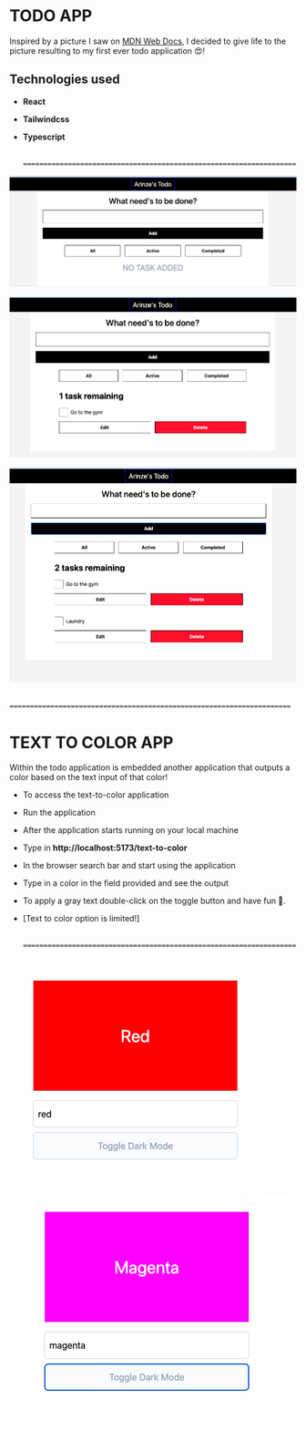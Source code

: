 # TODO APP

Inspired by a picture I saw on [MDN Web Docs](https://developer.mozilla.org/en-US/docs/Learn/Tools_and_testing/Client-side_JavaScript_frameworks/React_components), I decided to give life to the picture resulting to my first ever todo application 😍!

## Technologies used

- **React**
- **Tailwindcss**
- **Typescript**

           =====================================================================


![No task added](src/assets/no_task.png)

![A task added](src/assets/a_task.png)

![Multiple task added](src/assets/two_tasks.png)

           =====================================================================

# TEXT TO COLOR APP

Within the todo application is embedded another application that outputs a color based on the text input of that color! 

- To access the text-to-color application
- Run the application
- After the application starts running on your local machine
- Type in **http://localhost:5173/text-to-color** 
- In the browser search bar and start using the application
- Type in a color in the field provided and see the output 
- To apply a gray text double-click on the toggle button and have fun 🌈.
- [Text to color option is limited!]

           =====================================================================

![Color input page](src/assets/red.png) ![Color input page](src/assets/magenta.png)



